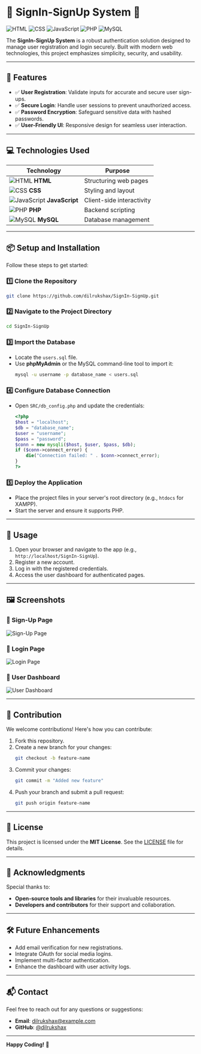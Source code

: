# 🌟 SignIn-SignUp System 🌟

![HTML](https://img.shields.io/badge/HTML-5-orange?style=flat&logo=html5)
![CSS](https://img.shields.io/badge/CSS-3-blue?style=flat&logo=css3)
![JavaScript](https://img.shields.io/badge/JavaScript-ES6-yellow?style=flat&logo=javascript)
![PHP](https://img.shields.io/badge/PHP-7-purple?style=flat&logo=php)
![MySQL](https://img.shields.io/badge/MySQL-8.0-blue?style=flat&logo=mysql)

The **SignIn-SignUp System** is a robust authentication solution designed to manage user registration and login securely. Built with modern web technologies, this project emphasizes simplicity, security, and usability.

---

## 🎯 Features

- ✅ **User Registration**: Validate inputs for accurate and secure user sign-ups.
- ✅ **Secure Login**: Handle user sessions to prevent unauthorized access.
- ✅ **Password Encryption**: Safeguard sensitive data with hashed passwords.
- ✅ **User-Friendly UI**: Responsive design for seamless user interaction.

---

## 💻 Technologies Used

| Technology     | Purpose                     |
|----------------|-----------------------------|
| ![HTML](https://img.icons8.com/color/48/000000/html-5.png) **HTML**      | Structuring web pages          |
| ![CSS](https://img.icons8.com/color/48/000000/css3.png) **CSS**        | Styling and layout             |
| ![JavaScript](https://img.icons8.com/color/48/000000/javascript.png) **JavaScript** | Client-side interactivity      |
| ![PHP](https://img.icons8.com/officel/40/000000/php-logo.png) **PHP**       | Backend scripting              |
| ![MySQL](https://img.icons8.com/color/48/000000/mysql-logo.png) **MySQL**   | Database management            |

---

## 📦 Setup and Installation

Follow these steps to get started:

### 1️⃣ Clone the Repository
```bash
git clone https://github.com/dilrukshax/SignIn-SignUp.git
```

### 2️⃣ Navigate to the Project Directory
```bash
cd SignIn-SignUp
```

### 3️⃣ Import the Database
- Locate the `users.sql` file.
- Use **phpMyAdmin** or the MySQL command-line tool to import it:
  ```bash
  mysql -u username -p database_name < users.sql
  ```

### 4️⃣ Configure Database Connection
- Open `SRC/db_config.php` and update the credentials:
  ```php
  <?php
  $host = "localhost";
  $db = "database_name";
  $user = "username";
  $pass = "password";
  $conn = new mysqli($host, $user, $pass, $db);
  if ($conn->connect_error) {
      die("Connection failed: " . $conn->connect_error);
  }
  ?>
  ```

### 5️⃣ Deploy the Application
- Place the project files in your server's root directory (e.g., `htdocs` for XAMPP).
- Start the server and ensure it supports PHP.

---

## 🚀 Usage

1. Open your browser and navigate to the app (e.g., `http://localhost/SignIn-SignUp`).
2. Register a new account.
3. Log in with the registered credentials.
4. Access the user dashboard for authenticated pages.

---

## 🖼️ Screenshots

### 📌 Sign-Up Page
![Sign-Up Page](https://via.placeholder.com/800x400?text=Sign-Up+Page)

### 📌 Login Page
![Login Page](https://via.placeholder.com/800x400?text=Login+Page)

### 📌 User Dashboard
![User Dashboard](https://via.placeholder.com/800x400?text=User+Dashboard)

---

## 🤝 Contribution

We welcome contributions! Here's how you can contribute:

1. Fork this repository.
2. Create a new branch for your changes:
   ```bash
   git checkout -b feature-name
   ```
3. Commit your changes:
   ```bash
   git commit -m "Added new feature"
   ```
4. Push your branch and submit a pull request:
   ```bash
   git push origin feature-name
   ```

---

## 📜 License

This project is licensed under the **MIT License**. See the [LICENSE](LICENSE) file for details.

---

## 🎉 Acknowledgments

Special thanks to:
- **Open-source tools and libraries** for their invaluable resources.
- **Developers and contributors** for their support and collaboration.

---

## 🛠️ Future Enhancements

- Add email verification for new registrations.
- Integrate OAuth for social media logins.
- Implement multi-factor authentication.
- Enhance the dashboard with user activity logs.

---

## 📬 Contact

Feel free to reach out for any questions or suggestions:
- **Email**: dilrukshax@example.com
- **GitHub**: [@dilrukshax](https://github.com/dilrukshax)

---

**Happy Coding!** 🚀
